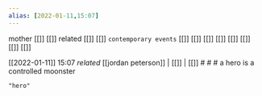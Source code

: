 ```yaml
---
alias: [2022-01-11,15:07]
---
```

 mother [[]] [[]]
 related [[]] [[]]
 `contemporary events` [[]] [[]] [[]] [[]] [[]] [[]] [[]] [[]]

[[2022-01-11]] 15:07 _related_ [[jordan peterson]] | [[]] | [[]] # # #
a hero is a controlled moonster
```query
"hero"
```